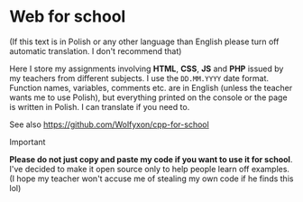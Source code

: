# Web for school
(If this text is in Polish or any other language than English please turn off automatic translation. I don't recommend that)

Here I store my assignments involving **HTML**, **CSS**, **JS** and **PHP** issued by my teachers from different subjects.
I use the `DD.MM.YYYY` date format. Function names, variables, comments etc. are in English (unless the teacher wants me to use Polish), but everything printed on the console or the page is written in Polish. I can translate if you need to.

See also https://github.com/Wolfyxon/cpp-for-school

> [!IMPORTANT]
**Please do not just copy and paste my code if you want to use it for school**. 
I've decided to make it open source only to help people learn off examples.  
(I hope my teacher won't accuse me of stealing my own code if he finds this lol)
